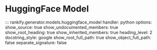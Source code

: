# HuggingFace Model

::: rankify.generator.models.huggingface_model
    handler: python
    options:
        show_source: true
        show_undocumented_members: true
        show_root_heading: true
        show_inherited_members: true
        heading_level: 2
        docstring_style: google
        show_root_full_path: true
        show_object_full_path: false
        separate_signature: false